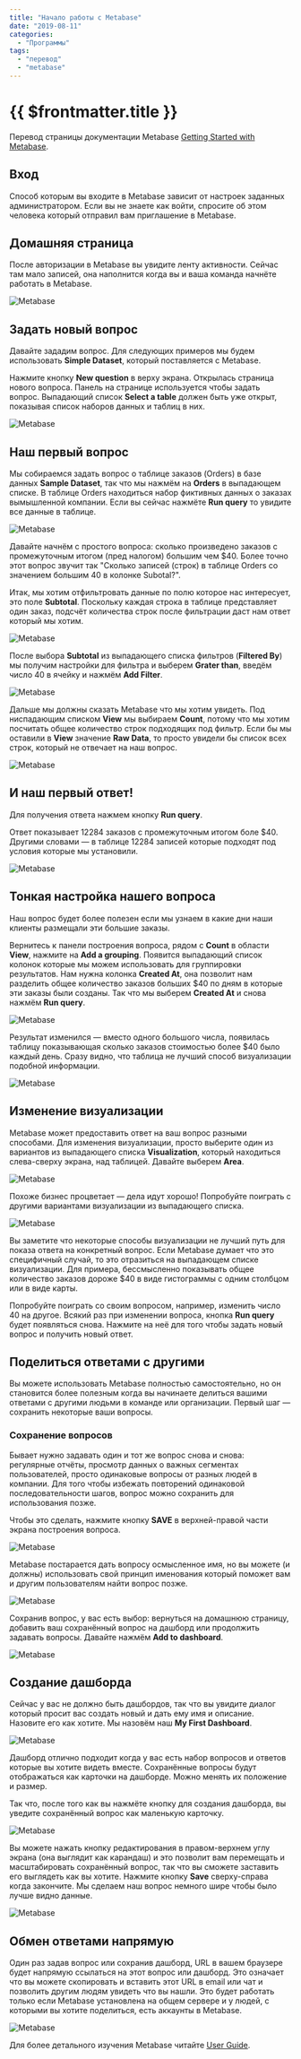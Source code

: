 ```yaml
---
title: "Начало работы с Metabase"
date: "2019-08-11"
categories: 
  - "Программы"
tags: 
  - "перевод"
  - "metabase"
---
```


# {{ $frontmatter.title }}

Перевод страницы документации Metabase [Getting Started with Metabase](https://metabase.com/docs/latest/getting-started.html).

## Вход

Способ которым вы входите в Metabase зависит от настроек заданных администратором. Если вы не знаете как войти, спросите об этом человека который отправил вам приглашение в Metabase.

## Домашняя страница

После авторизации в Metabase вы увидите ленту активности. Сейчас там мало записей, она наполнится когда вы и ваша команда начнёте работать в Metabase.

![Metabase](images/metabase_01_ActivityFeed.png)

## Задать новый вопрос

Давайте зададим вопрос. Для следующих примеров мы будем использовать **Simple Dataset**, который поставляется с Metabase.

Нажмите кнопку **New question** в верху экрана. Открылась страница нового вопроса. Панель на странице используется чтобы задать вопрос. Выпадающий список **Select a table** должен быть уже открыт, показывая список наборов данных и таблиц в них.

![Metabase](images/metabase_02_QueryBuilder.png)

## Наш первый вопрос

Мы собираемся задать вопрос о таблице заказов (Orders) в базе данных **Sample Dataset**, так что мы нажмём на **Orders** в выпадающем списке. В таблице Orders находиться набор фиктивных данных о заказах вымышленной компании. Если вы сейчас нажмёте **Run query** то увидите все данные в таблице.

![Metabase](images/metabase_03_Orders.png)

Давайте начнём с простого вопроса: сколько произведено заказов с промежуточным итогом (пред налогом) большим чем $40. Более точно этот вопрос звучит так "Сколько записей (строк) в таблице Orders со значением большим 40 в колонке Subotal?".

Итак, мы хотим отфильтровать данные по полю которое нас интересует, это поле **Subtotal**. Поскольку каждая строка в таблице представляет один заказ, подсчёт количества строк после фильтрации даст нам ответ который мы хотим.

![Metabase](images/metabase_04_Subtotal.png)

После выбора **Subtotal** из выпадающего списка фильтров (**Filtered By**) мы получим настройки для фильтра и выберем **Grater than**, введём число 40 в ячейку и нажмём **Add Filter**.

![Metabase](images/metabase_05_AddFilter.png)

Дальше мы должны сказать Metabase что мы хотим увидеть. Под ниспадающим списком **View** мы выбираем **Count**, потому что мы хотим посчитать общее количество строк подходящих под фильтр. Если бы мы оставили в **View** значение **Raw Data**, то просто увидели бы список всех строк, который не отвечает на наш вопрос.

![Metabase](images/metabase_07_Count.png)

## И наш первый ответ!

Для получения ответа нажмем кнопку **Run query**.

Ответ показывает 12284 заказов с промежуточным итогом боле $40. Другими словами — в таблице 12284 записей которые подходят под условия которые мы установили.

![Metabase](images/metabase_x_CountAnswer.png)

## Тонкая настройка нашего вопроса

Наш вопрос будет более полезен если мы узнаем в какие дни наши клиенты размещали эти большие заказы.

Вернитесь к панели построения вопроса, рядом с **Count** в области **View**, нажмите на **Add a grouping**. Появится выпадающий список колонок которые мы можем использовать для группировки результатов. Нам нужна колонка **Created At**, она позволит нам разделить общее количество заказов больших $40 по дням в которые эти заказы были созданы. Так что мы выберем **Created At** и снова нажмём **Run query**.

![Metabase](images/metabase_08_CreatedAt.png)

Результат изменился — вместо одного большого числа, появилась таблицу показывающая сколько заказов стоимостью более $40 было каждый день. Сразу видно, что таблица не лучший способ визуализации подобной информации.

![Metabase](images/metabase_09_CountByDay.png)

## Изменение визуализации

Metabase может предоставить ответ на ваш вопрос разными способами. Для изменения визуализации, просто выберите один из вариантов из выпадающего списка **Visualization**, который находиться слева-сверху экрана, над таблицей. Давайте выберем **Area**.

![Metabase](images/metabase_10_VisualizationMenu.png)

Похоже бизнес процветает — дела идут хорошо! Попробуйте поиграть с другими вариантами визуализации из выпадающего списка.

![Metabase](images/metabase_11_AreaChart.png)

Вы заметите что некоторые способы визуализации не лучший путь для показа ответа на конкретный вопрос. Если Metabase думает что это специфичный случай, то это отразиться на выпадающем списке визуализации. Для примера, бессмысленно показывать общее количество заказов дороже $40 в виде гистограммы с одним столбцом или в виде карты.

Попробуйте поиграть со своим вопросом, например, изменить число 40 на другое. Всякий раз при изменении вопроса, кнопка **Run query** будет появляться снова. Нажмите на неё для того чтобы задать новый вопрос и получить новый ответ.

## Поделиться ответами с другими

Вы можете использовать Metabase полностью самостоятельно, но он становится более полезным когда вы начинаете делиться вашими ответами с другими людьми в команде или организации. Первый шаг — сохранить некоторые ваши вопросы.

### Сохранение вопросов

Бывает нужно задавать один и тот же вопрос снова и снова: регулярные отчёты, просмотр данных о важных сегментах пользователей, просто одинаковые вопросы от разных людей в компании. Для того чтобы избежать повторений одинаковой последовательности шагов, вопрос можно сохранить для использования позже.

Чтобы это сделать, нажмите кнопку **SAVE** в верхней-правой части экрана построения вопроса.

![Metabase](images/metabase_12_SaveButton.png)

Metabase постарается дать вопросу осмысленное имя, но вы можете (и должны) использовать свой принцип именования который поможет вам и другим пользователям найти вопрос позже.

![Metabase](images/metabase_13_SaveQuestionDialog.png)

Сохранив вопрос, у вас есть выбор: вернуться на домашнюю страницу, добавить ваш сохранённый вопрос на дашборд или продолжить задавать вопросы. Давайте нажмём **Add to dashboard**.

![Metabase](images/metabase_14_SavedQuestion.png)

## Создание дашборда

Сейчас у вас не должно быть дашбордов, так что вы увидите диалог который просит вас создать новый и дать ему имя и описание. Назовите его как хотите. Мы назовём наш **My First Dashboard**.

![Metabase](images/metabase_15_CreateDashboard.png)

Дашборд отлично подходит когда у вас есть набор вопросов и ответов которые вы хотите видеть вместе. Сохранённые вопросы будут отображаться как карточки на дашборде. Можно менять их положение и размер.

Так что, после того как вы нажмёте кнопку для создания дашборда, вы уведите сохранённый вопрос как маленькую карточку.

![Metabase](images/metabase_16_SavedDashboard.png)

Вы можете нажать кнопку редактирования в правом-верхнем углу экрана (она выглядит как карандаш) и это позволит вам перемещать и масштабировать сохранённый вопрос, так что вы сможете заставить его выглядеть как вы хотите. Нажмите кнопку **Save** сверху-справа когда закончите. Мы сделаем наш вопрос немного шире чтобы было лучше видно данные.

![Metabase](images/metabase_17_ResizedChart.png)

## Обмен ответами напрямую

Один раз задав вопрос или сохранив дашборд, URL в вашем браузере будет напрямую ссылаться на этот вопрос или дашборд. Это означает что вы можете скопировать и вставить этот URL в email или чат и позволить другим людям увидеть что вы нашли. Это будет работать только если Metabase установлена на общем сервере и у людей, с которыми вы хотите поделиться, есть аккаунты в Metabase.

![Metabase](images/metabase_18_ShareableURL.png)

Для более детального изучения Metabase читайте [User Guide](https://metabase.com/docs/latest/users-guide/start.html).
